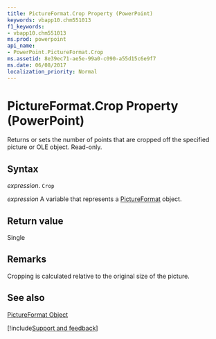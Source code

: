 ```yaml
---
title: PictureFormat.Crop Property (PowerPoint)
keywords: vbapp10.chm551013
f1_keywords:
- vbapp10.chm551013
ms.prod: powerpoint
api_name:
- PowerPoint.PictureFormat.Crop
ms.assetid: 8e39ec71-ae5e-99a0-c090-a55d15c6e9f7
ms.date: 06/08/2017
localization_priority: Normal
---
```



# PictureFormat.Crop Property (PowerPoint)

Returns or sets the number of points that are cropped off the specified picture or OLE object. Read-only.


## Syntax

 _expression_. `Crop`

 _expression_ A variable that represents a [PictureFormat](./PowerPoint.PictureFormat.md) object.


## Return value

Single


## Remarks

Cropping is calculated relative to the original size of the picture.


## See also


[PictureFormat Object](PowerPoint.PictureFormat.md)

[!include[Support and feedback](~/includes/feedback-boilerplate.md)]
